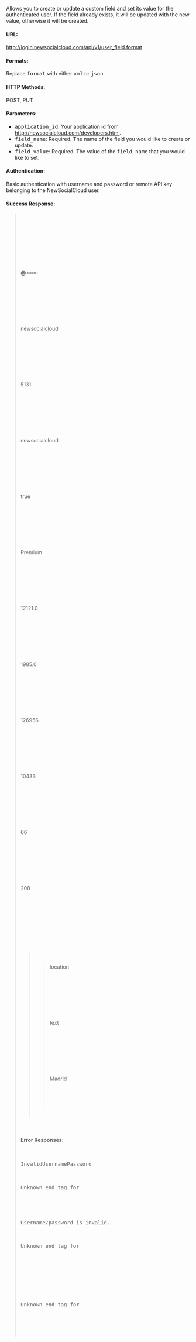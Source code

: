 <div>
<div>
<p>Allows you to create or update a custom field and set its value for the authenticated user. If the field already exists, it will be updated with the new value, otherwise it will be created.<br>
</p>
<h4>
<a></a>URL:<a href='#URL:'></a>
</h4>
<p>
<a href='http://login.newsocialcloud.com/api/v1/user_field.format'><a href='http://login.newsocialcloud.com/api/v1/user_field.format'>http://login.newsocialcloud.com/api/v1/user_field.format</a></a> </p>
<h4>
<a></a>Formats:<a href='#Formats:'></a>
</h4>
<p>Replace <tt>format</tt> with either <tt>xml</tt> or <tt>json</tt> </p>
<h4>
<a></a>HTTP Methods:<a href='#HTTP_Methods:'></a>
</h4>
<p>POST, PUT </p>
<h4>
<a></a>Parameters:<a href='#Parameters:'></a>
</h4>
<ul>
<li><tt>application_id</tt>: Your application id from <a href='http://newsocialcloud.com/developers.html'><a href='http://newsocialcloud.com/developers.html'>http://newsocialcloud.com/developers.html</a></a>. </li>
<li><tt>field_name</tt>: Required. The name of the field you would like to create or update.   </li>
<li><tt>field_value</tt>: Required. The value of the <tt>field_name</tt> that you would like to set. </li>
</ul>
<h4>
<a></a>Authentication:<a href='#Authentication:'></a>
</h4>
<p>Basic authentication with username and password or remote API key belonging to the NewSocialCloud user. </p>
<h4>
<a></a>Success Response:<a href='#Success_Response:'></a>
</h4>
<blockquote>

<api-key>

<br>
<br>
</api-key><br>
<br>
<br>
<br>
<br>
<email><br>
<br>
<b>@</b>.com<br>
<br>
</email><br>
<br>
<br>
<br>
<br>
<fullname><br>
<br>
newsocialcloud<br>
<br>
</fullname><br>
<br>
<br>
<br>
<br>
<id type="integer"><br>
<br>
5131<br>
<br>
</id><br>
<br>
<br>
<br>
<br>
<login><br>
<br>
newsocialcloud<br>
<br>
</login><br>
<br>
<br>
<br>
<br>
<is-pro type="boolean"><br>
<br>
true<br>
<br>
</is-pro><br>
<br>
<br>
<br>
<br>
<account-type-name><br>
<br>
Premium<br>
<br>
</account-type-name><br>
<br>
<br>
<br>
<br>
<total-credits-available type="decimal"><br>
<br>
12121.0<br>
<br>
</total-credits-available><br>
<br>
<br>
<br>
<br>
<tokens-remaining type="decimal"><br>
<br>
1985.0<br>
<br>
</tokens-remaining><br>
<br>
<br>
<br>
<br>
<message-credits-remaining type="integer"><br>
<br>
126956<br>
<br>
</message-credits-remaining><br>
<br>
<br>
<br>
<br>
<contact-count type="integer"><br>
<br>
10433<br>
<br>
</contact-count><br>
<br>
<br>
<br>
<br>
<group-count type="integer"><br>
<br>
66<br>
<br>
</group-count><br>
<br>
<br>
<br>
<br>
<service-count type="integer"><br>
<br>
208<br>
<br>
</service-count><br>
<br>
<br>
<br>
<br>
<contact-fields type="array"><br>
<br>
<br>
<blockquote>

<contact-field>

<br>
<blockquote>

<field-name>

location<br>
<br>
</field-name><br>
<br>
<br>
<br>
<br>
<field-type><br>
<br>
text<br>
<br>
</field-type><br>
<br>
<br>
<br>
<br>
<field-value><br>
<br>
Madrid<br>
<br>
</field-value><br>
<br>
<br>
</blockquote>

</contact-field>

<br>
</blockquote>

</contact-fields>

<br>
<h4>
<a></a>Error Responses:<a href='#Error_Responses:'></a>
</h4>
<pre>
<error><br>
<type>InvalidUsernamePassword<br>
<br>
Unknown end tag for </type><br>
<br>
<br>
<message>Username/password is invalid.<br>
<br>
Unknown end tag for </message><br>
<br>
<br>
<br>
<br>
Unknown end tag for </error><br>
<br>
<br>
</pre>
</div>
</div>